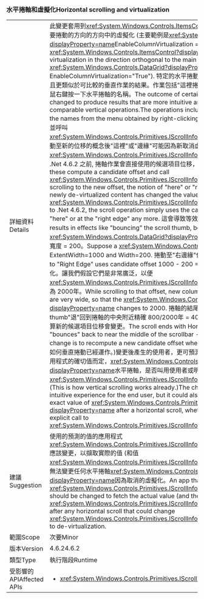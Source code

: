 ### <a name="horizontal-scrolling-and-virtualization"></a><span data-ttu-id="90798-101">水平捲軸和虛擬化</span><span class="sxs-lookup"><span data-stu-id="90798-101">Horizontal scrolling and virtualization</span></span>

|   |   |
|---|---|
|<span data-ttu-id="90798-102">詳細資料</span><span class="sxs-lookup"><span data-stu-id="90798-102">Details</span></span>|<span data-ttu-id="90798-103">此變更套用到<xref:System.Windows.Controls.ItemsControl?displayProperty=name>會自己相交主要捲動的方向的方向中的虛擬化 (主要範例是<xref:System.Windows.Controls.DataGrid?displayProperty=name>EnableColumnVirtualization =&quot;True&quot;)。</span><span class="sxs-lookup"><span data-stu-id="90798-103">This change applies to an <xref:System.Windows.Controls.ItemsControl?displayProperty=name> that does its own virtualization in the direction orthogonal to the main scrolling direction (the chief example is <xref:System.Windows.Controls.DataGrid?displayProperty=name> with EnableColumnVirtualization=&quot;True&quot;).</span></span>  <span data-ttu-id="90798-104">特定的水平捲動作業的結果已變更，以產生結果更具直覺性且更類似於可比較的垂直作業的結果。作業包括&quot;這裡捲動&quot;和&quot;右邊緣&quot;，可使用從功能表取得，以滑鼠右鍵按一下水平捲軸的名稱。</span><span class="sxs-lookup"><span data-stu-id="90798-104">The outcome of certain horizontal scrolling operations has been changed to produce results that are more intuitive and more analogous to the results of comparable vertical operations.The operations include &quot;Scroll Here&quot; and &quot;Right Edge&quot;, to use the names from the menu obtained by right-clicking a horizontal scrollbar.</span></span>  <span data-ttu-id="90798-105">這兩種計算候選位移並呼叫<xref:System.Windows.Controls.Primitives.IScrollInfo.SetHorizontalOffset(System.Double)>。捲動至新的位移的概念後&quot;這裡&quot;或&quot;邊緣&quot;可能因為新取消虛擬化的內容已變更的值已變更<xref:System.Windows.Controls.Primitives.IScrollInfo.ExtentWidth?displayProperty=name>。 .Net 4.6.2 之前, 捲軸作業會直接使用的候選項目位移，即使它可能不是&quot;這裡&quot;或&quot;邊緣&quot;了。</span><span class="sxs-lookup"><span data-stu-id="90798-105">Both of these compute a candidate offset and call <xref:System.Windows.Controls.Primitives.IScrollInfo.SetHorizontalOffset(System.Double)>.After scrolling to the new offset, the notion of &quot;here&quot; or &quot;right edge&quot; may have changed because newly de-virtualized content has changed the value of <xref:System.Windows.Controls.Primitives.IScrollInfo.ExtentWidth?displayProperty=name>.Prior to .Net 4.6.2, the scroll operation simply uses the candidate offset, even though it may not be &quot;here&quot; or at the &quot;right edge&quot; any more.</span></span>  <span data-ttu-id="90798-106">這會導致等效果&quot;彈跳&quot;捲動縮圖，最佳範例所示。</span><span class="sxs-lookup"><span data-stu-id="90798-106">This results in effects like &quot;bouncing&quot; the scroll thumb, best illustrated by example.</span></span> <span data-ttu-id="90798-107">假設<xref:System.Windows.Controls.DataGrid?displayProperty=name>具有 ExtentWidth = 1000年和寬度 = 200。</span><span class="sxs-lookup"><span data-stu-id="90798-107">Suppose a <xref:System.Windows.Controls.DataGrid?displayProperty=name> has ExtentWidth=1000 and Width=200.</span></span>  <span data-ttu-id="90798-108">捲動至&quot;右邊緣&quot;使用候選位移 1000年-200 = 800。</span><span class="sxs-lookup"><span data-stu-id="90798-108">A scroll to &quot;Right Edge&quot; uses candidate offset 1000 - 200 = 800.</span></span>  <span data-ttu-id="90798-109">捲動到該位移，新的資料行是 de-虛擬化。讓我們假設它們是非常廣泛，以便<xref:System.Windows.Controls.Primitives.IScrollInfo.ExtentWidth?displayProperty=name>變更為 2000年。</span><span class="sxs-lookup"><span data-stu-id="90798-109">While scrolling to that offset, new columns are de- virtualized; let's suppose they are very wide, so that the <xref:System.Windows.Controls.Primitives.IScrollInfo.ExtentWidth?displayProperty=name> changes to 2000.</span></span>  <span data-ttu-id="90798-110">捲軸的結尾是 HorizontalOffset = 800，且 thumb&quot;退&quot;回到捲軸的中央附近精確 800/2000年 = 40%處。當這種情況發生，並再試一次重新計算新的候選項目位移會變更。</span><span class="sxs-lookup"><span data-stu-id="90798-110">The scroll ends with HorizontalOffset=800, and the thumb &quot;bounces&quot; back to near the middle of the scrollbar - precisely at 800/2000 = 40%.The change is to recompute a new candidate offset when this situation occurs, and try again.</span></span> <span data-ttu-id="90798-111">(這是如何垂直捲動已經運作。)變更後產生的使用者，更可預測且直覺式的體驗，但它也可能會影響任何應用程式的確切值而定，<xref:System.Windows.Controls.Primitives.IScrollInfo.HorizontalOffset?displayProperty=name>水平捲軸，是否叫用使用者或明確呼叫之後<xref:System.Windows.Controls.Primitives.IScrollInfo.SetHorizontalOffset(System.Double)>。</span><span class="sxs-lookup"><span data-stu-id="90798-111">(This is how vertical scrolling works already.)The change produces a more predictable and intuitive experience for the end user, but it could also affect any app that depends on the exact value of <xref:System.Windows.Controls.Primitives.IScrollInfo.HorizontalOffset?displayProperty=name> after a horizontal scroll, whether invoked by the end user or by an explicit call to <xref:System.Windows.Controls.Primitives.IScrollInfo.SetHorizontalOffset(System.Double)>.</span></span>|
|<span data-ttu-id="90798-112">建議</span><span class="sxs-lookup"><span data-stu-id="90798-112">Suggestion</span></span>|<span data-ttu-id="90798-113">使用的預測的值的應用程式<xref:System.Windows.Controls.Primitives.IScrollInfo.HorizontalOffset?displayProperty=name>應該變更，以擷取實際的值 (和值<xref:System.Windows.Controls.Primitives.IScrollInfo.ExtentWidth?displayProperty=name>) 之後無法變更任何水平捲軸<xref:System.Windows.Controls.Primitives.IScrollInfo.ExtentWidth?displayProperty=name>因為取消的虛擬化。</span><span class="sxs-lookup"><span data-stu-id="90798-113">An app that uses a predicted value for <xref:System.Windows.Controls.Primitives.IScrollInfo.HorizontalOffset?displayProperty=name> should be changed to fetch the actual value (and the value of <xref:System.Windows.Controls.Primitives.IScrollInfo.ExtentWidth?displayProperty=name>) after any horizontal scroll that could change <xref:System.Windows.Controls.Primitives.IScrollInfo.ExtentWidth?displayProperty=name> due to de-virtualization.</span></span>|
|<span data-ttu-id="90798-114">範圍</span><span class="sxs-lookup"><span data-stu-id="90798-114">Scope</span></span>|<span data-ttu-id="90798-115">次要</span><span class="sxs-lookup"><span data-stu-id="90798-115">Minor</span></span>|
|<span data-ttu-id="90798-116">版本</span><span class="sxs-lookup"><span data-stu-id="90798-116">Version</span></span>|<span data-ttu-id="90798-117">4.6.2</span><span class="sxs-lookup"><span data-stu-id="90798-117">4.6.2</span></span>|
|<span data-ttu-id="90798-118">類型</span><span class="sxs-lookup"><span data-stu-id="90798-118">Type</span></span>|<span data-ttu-id="90798-119">執行階段</span><span class="sxs-lookup"><span data-stu-id="90798-119">Runtime</span></span>|
|<span data-ttu-id="90798-120">受影響的 API</span><span class="sxs-lookup"><span data-stu-id="90798-120">Affected APIs</span></span>|<ul><li><xref:System.Windows.Controls.Primitives.IScrollInfo?displayProperty=nameWithType></li></ul>|

